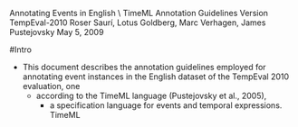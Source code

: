 Annotating Events in English \\ TimeML Annotation Guidelines
  Version TempEval-2010
Roser Saurı́, Lotus Goldberg, Marc Verhagen, James Pustejovsky
May 5, 2009

#Intro

* This document describes the annotation guidelines employed for annotating
  event instances in the English dataset of the TempEval 2010 evaluation, one
  * according to the TimeML language (Pustejovsky et al., 2005), 
    * a specification language for events and temporal expressions. TimeML 

